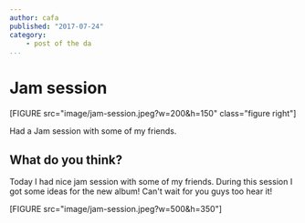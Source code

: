 ```yaml
---
author: cafa
published: "2017-07-24"
category:
    - post of the da
...
```

Jam session
==================================

[FIGURE src="image/jam-session.jpeg?w=200&h=150" class="figure right"]

Had a Jam session with some of my friends.

<!--more-->


What do you think?
-----------------------------------
Today I had nice jam session with some of my friends. During this session I got some ideas for the new album! Can't wait for you guys too hear it!

[FIGURE src="image/jam-session.jpeg?w=500&h=350"]

